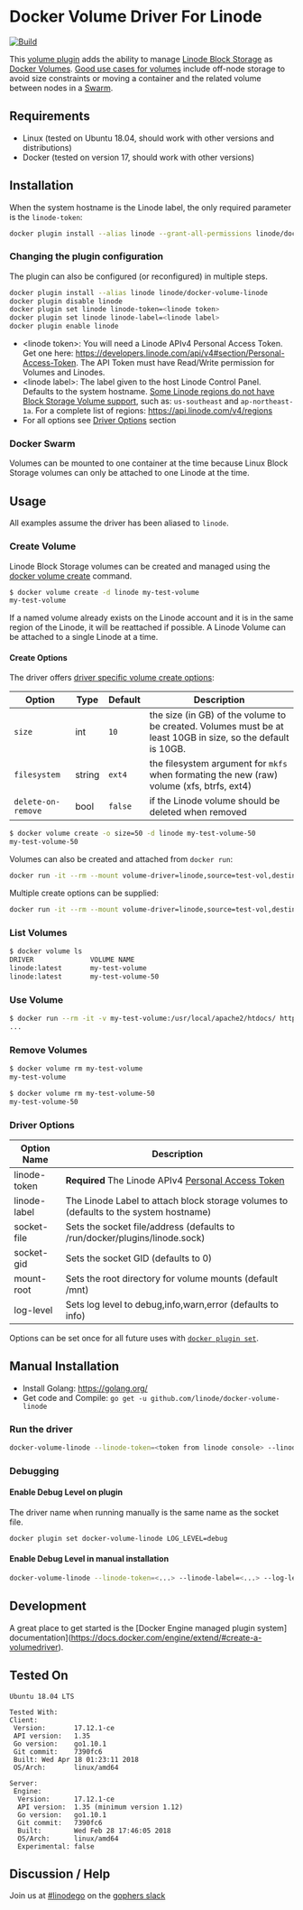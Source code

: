 # Docker Volume Driver For Linode

[![Build](/../../workflows/pull_request.yml/badge.svg)](/../../workflows/pull_request.yml)

This [volume plugin](https://docs.docker.com/engine/extend/plugins_volume/) adds the ability to manage [Linode Block Storage](https://www.linode.com/blockstorage) as [Docker Volumes](https://docs.docker.com/storage/volumes/).
[Good use cases for volumes](https://docs.docker.com/storage/#good-use-cases-for-volumes) include off-node storage to avoid size constraints or moving a container and the related volume between nodes in a [Swarm](https://github.com/linode/docker-machine-driver-linode#provisioning-docker-swarm).

## Requirements

- Linux (tested on Ubuntu 18.04, should work with other versions and distributions)
- Docker (tested on version 17, should work with other versions)

## Installation

When the system hostname is the Linode label, the only required parameter is the `linode-token`:

```sh
docker plugin install --alias linode --grant-all-permissions linode/docker-volume-linode linode-token=<linode token>
```

### Changing the plugin configuration

The plugin can also be configured (or reconfigured) in multiple steps.

```sh
docker plugin install --alias linode linode/docker-volume-linode
docker plugin disable linode
docker plugin set linode linode-token=<linode token>
docker plugin set linode linode-label=<linode label>
docker plugin enable linode
```

- \<linode token\>: You will need a Linode APIv4 Personal Access Token.  Get one here: <https://developers.linode.com/api/v4#section/Personal-Access-Token>.  The API Token must have Read/Write permission for Volumes and Linodes.
- \<linode label\>: The label given to the host Linode Control Panel. Defaults to the system hostname.
  [Some Linode regions do not have Block Storage Volume support](https://www.linode.com/community/questions/344/when-will-block-storage-be-available-in-my-datacenter), such as: `us-southeast` and `ap-northeast-1a`.  For a complete list of regions:  https://api.linode.com/v4/regions
- For all options see [Driver Options](#Driver-Options) section

### Docker Swarm

Volumes can be mounted to one container at the time because Linux Block Storage volumes can only be attached to one Linode at the time.

## Usage

All examples assume the driver has been aliased to `linode`.

### Create Volume

Linode Block Storage volumes can be created and managed using the [docker volume create](https://docs.docker.com/engine/reference/commandline/volume_create/) command.

```sh
$ docker volume create -d linode my-test-volume
my-test-volume
```

If a named volume already exists on the Linode account and it is in the same region of the Linode, it will be reattached if possible.  A Linode Volume can be attached to a single Linode at a time.

#### Create Options

The driver offers [driver specific volume create options](https://docs.docker.com/engine/reference/commandline/volume_create/#driver-specific-options):

| Option | Type | Default | Description |
| ---    | ---  | ---     | ---         |
| `size` | int  | `10`    | the size (in GB) of the volume to be created.  Volumes must be at least 10GB in size, so the default is 10GB.
| `filesystem` | string | `ext4` | the filesystem argument for `mkfs` when formating the new (raw) volume (xfs, btrfs, ext4)
| `delete-on-remove` | bool | `false`| if the Linode volume should be deleted when removed

```sh
$ docker volume create -o size=50 -d linode my-test-volume-50
my-test-volume-50
```

Volumes can also be created and attached from `docker run`:

```sh
docker run -it --rm --mount volume-driver=linode,source=test-vol,destination=/test,volume-opt=size=25 alpine
```

Multiple create options can be supplied:

```sh
docker run -it --rm --mount volume-driver=linode,source=test-vol,destination=/test,volume-opt=size=25,volume-opt=filesystem=btrfs,volume-opt=delete-on-remove=true alpine
```


### List Volumes

```sh
$ docker volume ls
DRIVER              VOLUME NAME
linode:latest       my-test-volume
linode:latest       my-test-volume-50
```

### Use Volume

```sh
$ docker run --rm -it -v my-test-volume:/usr/local/apache2/htdocs/ httpd
...
```

### Remove Volumes

```sh
$ docker volume rm my-test-volume
my-test-volume

$ docker volume rm my-test-volume-50
my-test-volume-50
```

### Driver Options

| Option Name | Description |
| --- | --- |
| linode-token | **Required** The Linode APIv4 [Personal Access Token](https://cloud.linode.com/profile/tokens)
| linode-label | The Linode Label to attach block storage volumes to (defaults to the system hostname) |
| socket-file | Sets the socket file/address (defaults to /run/docker/plugins/linode.sock) |
| socket-gid | Sets the socket GID (defaults to 0) |
| mount-root | Sets the root directory for volume mounts (default /mnt) |
| log-level | Sets log level to debug,info,warn,error (defaults to info) |

Options can be set once for all future uses with [`docker plugin set`](https://docs.docker.com/engine/reference/commandline/plugin_set/#extended-description).

## Manual Installation

- Install Golang: <https://golang.org/>
- Get code and Compile: `go get -u github.com/linode/docker-volume-linode`

### Run the driver

```sh
docker-volume-linode --linode-token=<token from linode console> --linode-label=<linode label>
```

### Debugging

#### Enable Debug Level on plugin

The driver name when running manually is the same name as the socket file.

```sh
docker plugin set docker-volume-linode LOG_LEVEL=debug
```

#### Enable Debug Level in manual installation

```sh
docker-volume-linode --linode-token=<...> --linode-label=<...> --log-level=debug
```

## Development

A great place to get started is the [Docker Engine managed plugin system] documentation](https://docs.docker.com/engine/extend/#create-a-volumedriver).

## Tested On

```text
Ubuntu 18.04 LTS
```

```text
Tested With:
Client:
 Version:       17.12.1-ce
 API version:   1.35
 Go version:    go1.10.1
 Git commit:    7390fc6
 Built: Wed Apr 18 01:23:11 2018
 OS/Arch:       linux/amd64

Server:
 Engine:
  Version:      17.12.1-ce
  API version:  1.35 (minimum version 1.12)
  Go version:   go1.10.1
  Git commit:   7390fc6
  Built:        Wed Feb 28 17:46:05 2018
  OS/Arch:      linux/amd64
  Experimental: false
```

## Discussion / Help

Join us at [#linodego](https://gophers.slack.com/messages/CAG93EB2S) on the [gophers slack](https://gophers.slack.com)

